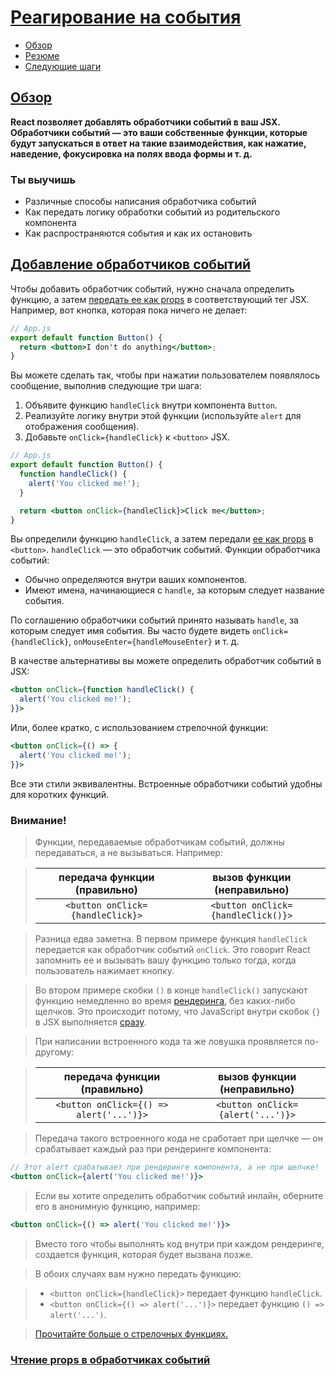 # [Реагирование на события](../../index.md)

- [Обзор](#обзор)
- [Резюме](#резюме)
- [Следующие шаги](#следующие-шаги)

## [Обзор](#)

**React позволяет добавлять обработчики событий в ваш JSX. Обработчики событий — это ваши собственные функции, которые будут запускаться в ответ на такие взаимодействия, как нажатие, наведение, фокусировка на полях ввода формы и т. д.**

### Ты выучишь

- Различные способы написания обработчика событий
- Как передать логику обработки событий из родительского компонента
- Как распространяются события и как их остановить

## [Добавление обработчиков событий](#)

Чтобы добавить обработчик событий, нужно сначала определить функцию, а затем [передать ее как props](https://react.dev/learn/passing-props-to-a-component) в соответствующий тег JSX. Например, вот кнопка, которая пока ничего не делает:

```jsx
// App.js
export default function Button() {
  return <button>I don't do anything</button>;
}
```

Вы можете сделать так, чтобы при нажатии пользователем появлялось сообщение, выполнив следующие три шага:

1. Объявите функцию `handleClick` внутри компонента `Button`.
2. Реализуйте логику внутри этой функции (используйте `alert` для отображения сообщения).
3. Добавьте `onClick={handleClick}` к `<button>` JSX.

```jsx
// App.js
export default function Button() {
  function handleClick() {
    alert('You clicked me!');
  }

  return <button onClick={handleClick}>Click me</button>;
}
```

Вы определили функцию `handleClick`, а затем передали [ее как props](https://react.dev/learn/passing-props-to-a-component) в `<button>`. `handleClick` — это обработчик событий. Функции обработчика событий:

- Обычно определяются внутри ваших компонентов.
- Имеют имена, начинающиеся с `handle`, за которым следует название события.

По соглашению обработчики событий принято называть `handle`, за которым следует имя события. Вы часто будете видеть `onClick={handleClick}`, `onMouseEnter={handleMouseEnter}` и т. д.

В качестве альтернативы вы можете определить обработчик событий в JSX:

```jsx
<button onClick={function handleClick() {
  alert('You clicked me!');
}}>
```

Или, более кратко, с использованием стрелочной функции:

```jsx
<button onClick={() => {
  alert('You clicked me!');
}}>
```

Все эти стили эквивалентны. Встроенные обработчики событий удобны для коротких функций.

### Внимание!

> Функции, передаваемые обработчикам событий, должны передаваться, а не вызываться. Например:

> |   передача функции (правильно)   |    вызов функции (неправильно)     |
> | :------------------------------: | :--------------------------------: |
> | `<button onClick={handleClick}>` | `<button onClick={handleClick()}>` |

> Разница едва заметна. В первом примере функция `handleClick` передается как обработчик событий `onClick`. Это говорит React запомнить ее и вызывать вашу функцию только тогда, когда пользователь нажимает кнопку.

> Во втором примере скобки `()` в конце `handleClick()` запускают функцию немедленно во время [рендеринга](https://react.dev/learn/render-and-commit), без каких-либо щелчков. Это происходит потому, что JavaScript внутри скобок `{}` в JSX выполняется [сразу](<(https://react.dev/learn/javascript-in-jsx-with-curly-braces)>).

> При написании встроенного кода та же ловушка проявляется по-другому:

> |      передача функции (правильно)       |    вызов функции (неправильно)    |
> | :-------------------------------------: | :-------------------------------: |
> | `<button onClick={() => alert('...')}>` | `<button onClick={alert('...')}>` |

> Передача такого встроенного кода не сработает при щелчке — он срабатывает каждый раз при рендеринге компонента:

```jsx
// Этот alert срабатывает при рендеринге компонента, а не при щелчке!
<button onClick={alert('You clicked me!')}>
```

> Если вы хотите определить обработчик событий инлайн, оберните его в анонимную функцию, например:

```jsx
<button onClick={() => alert('You clicked me!')}>
```

> Вместо того чтобы выполнять код внутри при каждом рендеринге, создается функция, которая будет вызвана позже.

> В обоих случаях вам нужно передать функцию:

> - `<button onClick={handleClick}>` передает функцию `handleClick`.
> - `<button onClick={() => alert('...')}>` передает функцию `() => alert('...')`.

> [Прочитайте больше о стрелочных функциях.](https://javascript.info/arrow-functions-basics)

### [Чтение props в обработчиках событий](#)
